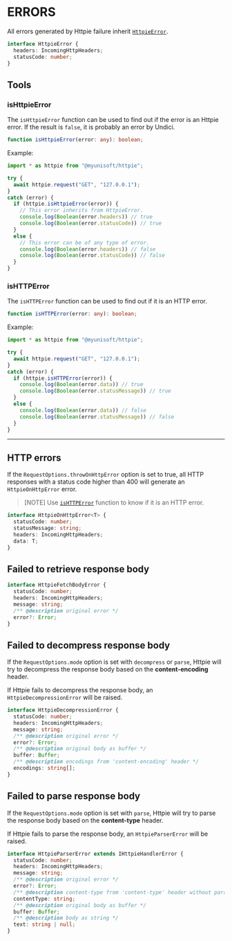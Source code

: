 # ERRORS

All errors generated by Httpie failure inherit [`HttpieError`](../src/class/HttpieCommonError.ts).

```ts
interface HttpieError {
  headers: IncomingHttpHeaders;
  statusCode: number;
}
```

## Tools

### isHttpieError

The `isHttpieError` function can be used to find out if the error is an Httpie error. If the result is `false`, it is probably an error by Undici.
```ts
function isHttpieError(error: any): boolean;
```

Example:
```ts
import * as httpie from "@myunisoft/httpie";

try {
  await httpie.request("GET", "127.0.0.1");
}
catch (error) {
  if (httpie.isHttpieError(error)) {
    // This error inherits from HttpieError.
    console.log(Boolean(error.headers)) // true
    console.log(Boolean(error.statusCode)) // true
  }
  else {
    // This error can be of any type of error.
    console.log(Boolean(error.headers)) // false
    console.log(Boolean(error.statusCode)) // false
  }
}
```

### isHTTPError

The `isHTTPError` function can be used to find out if it is an HTTP error.
```ts
function isHTTPError(error: any): boolean;
```

Example:
```ts
import * as httpie from "@myunisoft/httpie";

try {
  await httpie.request("GET", "127.0.0.1");
}
catch (error) {
  if (httpie.isHTTPError(error)) {
    console.log(Boolean(error.data)) // true
    console.log(Boolean(error.statusMessage)) // true
  }
  else {
    console.log(Boolean(error.data)) // false
    console.log(Boolean(error.statusMessage)) // false
  }
}
```

---

## HTTP errors 

If the `RequestOptions.throwOnHttpError` option is set to true, all HTTP responses with a status code higher than 400 will generate an `HttpieOnHttpError` error.

> [NOTE] Use [`isHTTPError`](#ishttperror) function to know if it is an HTTP error.

```ts
interface HttpieOnHttpError<T> {
  statusCode: number;
  statusMessage: string;
  headers: IncomingHttpHeaders;
  data: T;
}
```

## Failed to retrieve response body

```ts
interface HttpieFetchBodyError {
  statusCode: number;
  headers: IncomingHttpHeaders;
  message: string;
  /** @description original error */
  error?: Error;
}
```

## Failed to decompress response body

If the `RequestOptions.mode` option is set with `decompress` or `parse`, Httpie will try to decompress the response body based on the **content-encoding** header.

If Httpie fails to decompress the response body, an `HttpieDecompressionError` will be raised.

```ts
interface HttpieDecompressionError {
  statusCode: number;
  headers: IncomingHttpHeaders;
  message: string;
  /** @description original error */
  error?: Error;
  /** @description original body as buffer */
  buffer: Buffer;
  /** @description encodings from 'content-encoding' header */
  encodings: string[];
}
```

## Failed to parse response body

If the `RequestOptions.mode` option is set with `parse`, Httpie will try to parse the response body based on the **content-type** header.

If Httpie fails to parse the response body, an `HttpieParserError` will be raised.

```ts
interface HttpieParserError extends IHttpieHandlerError {
  statusCode: number;
  headers: IncomingHttpHeaders;
  message: string;
  /** @description original error */
  error?: Error;
  /** @description content-type from 'content-type' header without params */
  contentType: string;
  /** @description original body as buffer */
  buffer: Buffer;
  /** @description body as string */
  text: string | null;
}
```

